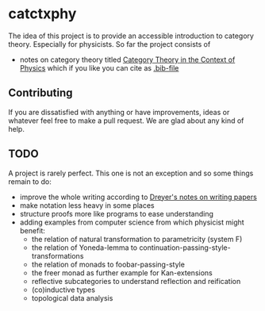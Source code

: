 # catctxphy

The idea of this project is to provide an accessible introduction to category theory.
Especially for physicists.
So far the project consists of

- notes on category theory titled [Category Theory in the Context of Physics](https://github.com/shtsoft/catctxphy/releases/latest/download/paper.pdf) which if you like you can cite as [.bib-file](https://github.com/shtsoft/catctxphy/releases/latest/download/paper.bib)

## Contributing

If you are dissatisfied with anything or have improvements, ideas or whatever feel free to make a pull request.
We are glad about any kind of help.

## TODO

A project is rarely perfect.
This one is not an exception and so some things remain to do:

- improve the whole writing according to [Dreyer's notes on writing papers](https://people.mpi-sws.org/~dreyer/talks/talk-plmw16.pdf)
- make notation less heavy in some places
- structure proofs more like programs to ease understanding
- adding examples from computer science from which physicist might benefit:
  - the relation of natural transformation to parametricity (system F)
  - the relation of Yoneda-lemma to continuation-passing-style-transformations
  - the relation of monads to foobar-passing-style
  - the freer monad as further example for Kan-extensions
  - reflective subcategories to understand reflection and reification
  - (co)inductive types
  - topological data analysis
